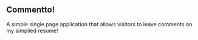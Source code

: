 ## Commentto!

A simple single page application that allows visitors to leave comments on my simplied resume!
